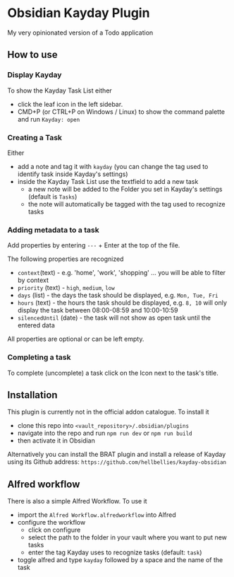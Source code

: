 # Obsidian Kayday Plugin

My very opinionated version of a Todo application

## How to use

### Display Kayday

To show the Kayday Task List either

-   click the leaf icon in the left sidebar.
-   CMD+P (or CTRL+P on Windows / Linux) to show the command palette and run `Kayday: open`

### Creating a Task

Either

-   add a note and tag it with `kayday` (you can change the tag used to identify task inside Kayday's settings)
-   inside the Kayday Task List use the textfield to add a new task
    -   a new note will be added to the Folder you set in Kayday's settings (default is `Tasks`)
    -   the note will automatically be tagged with the tag used to recognize tasks

### Adding metadata to a task

Add properties by entering `---` + Enter at the top of the file.

The following properties are recognized

-   `context`(text) - e.g. 'home', 'work', 'shopping' ... you will be able to filter by context
-   `priority` (text) - `high`, `medium`, `low`
-   `days` (list) - the days the task should be displayed, e.g. `Mon, Tue, Fri`
-   `hours` (text) - the hours the task should be displayed, e.g. `8, 10` will only display the task between 08:00-08:59 and 10:00-10:59
-   `silencedUntil` (date) - the task will not show as open task until the entered data

All properties are optional or can be left empty.

### Completing a task

To complete (uncomplete) a task click on the Icon next to the task's title.

## Installation

This plugin is currently not in the official addon catalogue. To install it

-   clone this repo into `<vault_repository>/.obsidian/plugins`
-   navigate into the repo and run `npm run dev` or `npm run build`
-   then activate it in Obsidian

Alternatively you can install the BRAT plugin and install a release of Kayday using its Github address: `https://github.com/hellbellies/kayday-obsidian`

## Alfred workflow

There is also a simple Alfred Workflow. To use it

-   import the `Alfred Workflow.alfredworkflow` into Alfred
-   configure the workflow
    -   click on configure
    -   select the path to the folder in your vault where you want to put new tasks
    -   enter the tag Kayday uses to recognize tasks (default: `task`)
-   toggle alfred and type `kayday` followed by a space and the name of the task
